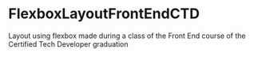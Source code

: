 # FlexboxLayoutFrontEndCTD
Layout using flexbox made during a class of the Front End course of the Certified Tech Developer graduation
